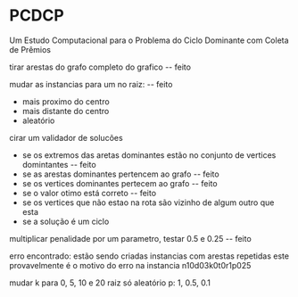 # PCDCP
Um Estudo Computacional para o Problema do Ciclo Dominante com Coleta de Prêmios


tirar arestas do grafo completo do grafico -- feito

mudar as instancias para um no raiz: -- feito
- mais proximo do centro
- mais distante do centro
- aleatório

cirar um validador de solucões
- se os extremos das aretas dominantes estão no conjunto de vertices domintantes -- feito
- se as arestas dominantes pertencem ao grafo -- feito
- se os vertices dominantes pertecem ao grafo -- feito
- se o valor otimo está correto -- feito
- se os vertices que não estao na rota são vizinho de algum outro que esta
- se a solução é um ciclo

multiplicar penalidade por um parametro, testar 0.5 e 0.25 -- feito

erro encontrado:
estão sendo criadas instancias com arestas repetidas
este provavelmente é o motivo do erro na instancia n10d03k0t0r1p025

mudar k para 0, 5, 10 e 20
raiz só aleatório
p: 1, 0.5, 0.1
